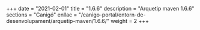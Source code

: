 +++
date        = "2021-02-01"
title       = "1.6.6"
description = "Arquetip maven 1.6.6"
sections    = "Canigó"
enllac		= "/canigo-portal/entorn-de-desenvolupament/arquetip-maven/1.6.6/"
weight		= 2
+++
